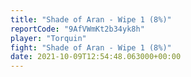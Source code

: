 ```yaml
---
title: "Shade of Aran - Wipe 1 (8%)"
reportCode: "9AfVWmKt2b34yk8h"
player: "Torquin"
fight: "Shade of Aran - Wipe 1 (8%)"
date: 2021-10-09T12:54:48.063000+00:00
---
```

